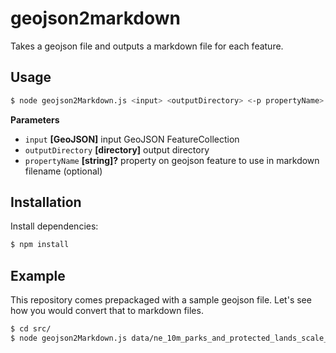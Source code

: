 # geojson2markdown
Takes a geojson file and outputs a markdown file for each feature.

## Usage

```sh
$ node geojson2Markdown.js <input> <outputDirectory> <-p propertyName>
```
**Parameters**

-   `input` **[GeoJSON]** input GeoJSON FeatureCollection
-   `outputDirectory` **[directory]** output directory
-   `propertyName` **[string]?** property on geojson feature to use in markdown filename (optional)

## Installation

Install dependencies:

```sh
$ npm install
```

## Example

This repository comes prepackaged with a sample geojson file. Let's see how you would convert that to markdown files.
```sh
$ cd src/
$ node geojson2Markdown.js data/ne_10m_parks_and_protected_lands_scale_rank.geojson  _output/ -p name
```
